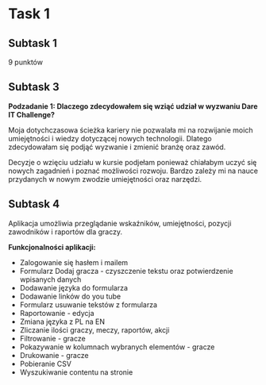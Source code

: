 # Task 1

## Subtask 1

9 punktów



## Subtask 3

**Podzadanie 1: Dlaczego zdecydowałem się wziąć udział w wyzwaniu Dare IT Challenge?**


Moja dotychczasowa ścieżka kariery nie pozwalała mi na rozwijanie moich umiejętności i wiedzy dotyczącej nowych technologii. Dlatego zdecydowałam się podjąć wyzwanie i zmienić branżę oraz zawód.


Decyzje o wzięciu udziału w kursie podjełam ponieważ chiałabym uczyć się nowych zagadnień i poznać możliwości rozwoju. Bardzo zależy mi na nauce przydanych w nowym zwodzie umiejętności oraz narzędzi.

## Subtask 4


Aplikacja umożliwia przeglądanie wskaźników, umiejętności, pozycji zawodników i raportów dla graczy. 

**Funkcjonalności aplikacji:**

* Zalogowanie się hasłem i mailem
* Formularz Dodaj gracza - czyszczenie tekstu oraz potwierdzenie wpisanych danych
* Dodawanie języka do formularza
* Dodawanie linków do you tube
* Formularz usuwanie tekstów z formularza
* Raportowanie - edycja
* Zmiana języka z PL na EN
* Zliczanie ilości graczy, meczy, raportów, akcji
* Filtrowanie - gracze
* Pokazywanie w kolumnach wybranych elementów - gracze
* Drukowanie - gracze
* Pobieranie CSV
* Wyszukiwanie contentu na stronie
